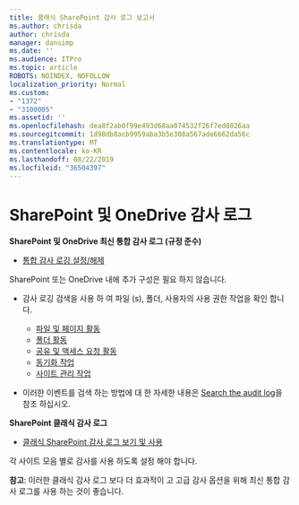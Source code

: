 ```yaml
---
title: 클래식 SharePoint 감사 로그 보고서
ms.author: chrisda
author: chrisda
manager: dansimp
ms.date: ''
ms.audience: ITPro
ms.topic: article
ROBOTS: NOINDEX, NOFOLLOW
localization_priority: Normal
ms.custom:
- "1372"
- "3100005"
ms.assetid: ''
ms.openlocfilehash: dea8f2ab0f99e493d68aa074532f26f7ed8026aa
ms.sourcegitcommit: 1d98db8acb9959aba3b5e308a567ade6b62da56c
ms.translationtype: MT
ms.contentlocale: ko-KR
ms.lasthandoff: 08/22/2019
ms.locfileid: "36504397"
---
```

# <a name="sharepoint-and-onedrive-audit-logs"></a>SharePoint 및 OneDrive 감사 로그

**SharePoint 및 OneDrive 최신 통합 감사 로그 (규정 준수)**

- [통합 감사 로깅 설정/해제](https://docs.microsoft.com/office365/securitycompliance/turn-audit-log-search-on-or-off) 

SharePoint 또는 OneDrive 내에 추가 구성은 필요 하지 않습니다.

- 감사 로깅 검색을 사용 하 여 파일 (s), 폴더, 사용자의 사용 권한 작업을 확인 합니다.

    - [파일 및 페이지 활동](https://docs.microsoft.com/office365/securitycompliance/search-the-audit-log-in-security-and-compliance)
    - [폴더 활동](https://docs.microsoft.com/office365/securitycompliance/search-the-audit-log-in-security-and-compliance#folder-activities)
    - [공유 및 액세스 요청 활동](https://docs.microsoft.com/office365/securitycompliance/search-the-audit-log-in-security-and-compliance#sharing-and-access-request-activities)
    - [동기화 작업](https://docs.microsoft.com/office365/securitycompliance/search-the-audit-log-in-security-and-compliance#synchronization-activities)
    - [사이트 관리 작업](https://docs.microsoft.com/office365/securitycompliance/search-the-audit-log-in-security-and-compliance#site-administration-activities)
- 이러한 이벤트를 검색 하는 방법에 대 한 자세한 내용은 [Search the audit log](https://docs.microsoft.com/office365/securitycompliance/search-the-audit-log-in-security-and-compliance#search-the-audit-log)을 참조 하십시오.

**SharePoint 클래식 감사 로그**

- [클래식 SharePoint 감사 로그 보기 및 사용](https://support.office.com/article/view-audit-log-reports-b37c5869-1b47-4a82-a30d-ea20070fe527)

각 사이트 모음 별로 감사를 사용 하도록 설정 해야 합니다. 

**참고**: 이러한 클래식 감사 로그 보다 더 효과적이 고 고급 감사 옵션을 위해 최신 통합 감사 로그를 사용 하는 것이 좋습니다.

